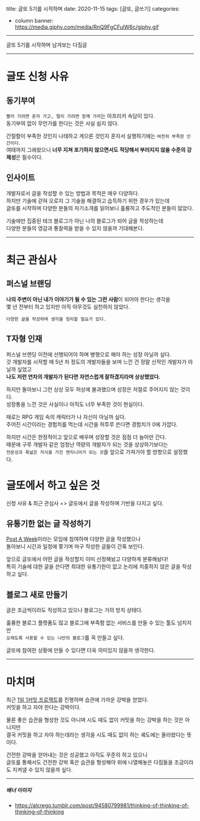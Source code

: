 title: 글또 5기를 시작하며
date: 2020-11-15
tags: [글또, 글쓰기]
categories:
- column
banner: https://media.giphy.com/media/RnQ9FgCFulW6c/giphy.gif

---

글또 5기를 시작하며 남겨보는 다짐글

<!-- more -->

---

# 글또 신청 사유

## 동기부여

`빨리 가려면 혼자 가고, 멀리 가려면 함께 가라`는 아프리카 속담이 있다.  
동기부여 없이 무언가를 한다는 것은 사실 쉽지 않다.

간절함이 부족한 것인지 나태하고 게으른 것인지 혼자서 실행하기에는 `여전히 부족한 인간이다`.  
여태까지 그래왔으니 **너무 지쳐 포기하지 않으면서도 적당해서 부러지지 않을 수준의 강제성**은 필수이다.

## 인사이트

개발자로서 글을 작성할 수 있는 방법과 목적은 매우 다양하다.  
하지만 기술에 갇혀 오로지 그 기술을 해결하고 습득하기 위한 경우가 있는데  
글또를 시작하며 다양한 분들의 자기소개를 읽어보니 훌륭하고 주도적인 분들이 많았다.

기술에만 집중된 테크 블로그가 아닌 나의 블로그가 되어 글을 작성하는데  
다양한 분들의 영감과 통찰력을 받을 수 있지 않을까 기대해본다.

---

# 최근 관심사

## 퍼스널 브랜딩

**나의 주변이 아닌 내가 이야기가 될 수 있는 그런 사람**이 되어야 한다는 생각을  
몇 년 전부터 하고 있지만 아직 아무것도 실천하지 않았다.

`다양한 글을 작성하며 생각을 정리할 필요가 있다.`

## T자형 인재

퍼스널 브랜딩 이전에 선행되어야 하며 병행으로 해야 하는 성장 아닐까 싶다.  
갓 개발자를 시작할 때 5년 차 정도의 개발자들을 보며 느낀 건 정말 신적인 개발자가 아닐까 싶었고  
**나도 저런 연차의 개발자가 된다면 자연스럽게 잘하겠지라며 상상했었다.**

하지만 돌아보니 그런 상상 모두 허상에 불과했으며 성장은 저절로 주어지지 않는 것이다.  
성장통을 느낀 것은 사실이나 아직도 너무 부족한 것이 현실이다.

때로는 RPG 게임 속의 캐릭터가 나 자신이 아닐까 싶다.  
주어진 시간이라는 경험치를 먹는데 시간을 허투루 쓴다면 경험치가 0에 가깝다.

하지만 시간은 한정적이고 앞으로 배우며 성장할 것은 점점 더 늘어만 간다.  
때문에 구루 개발자 같은 엄청난 역량의 개발자가 되는 것을 상상하기보다는  
`전문성과 폭넓은 지식을 가진 엔지니어가 되는 것`을 앞으로 가져가야 할 방향으로 설정했다.


# 글또에서 하고 싶은 것

신청 사유 & 최근 관심사 => 글또에서 글을 작성하며 기반을 다지고 싶다.

## 유통기한 없는 글 작성하기

[Post A Week](https://github.com/post-a-week/blog)이라는 모임에 참여하며 다양한 글을 작성했으나  
돌아보니 시간과 일정에 쫓기며 마구 작성한 글들이 간혹 보인다.

앞으로 글또에서 어떤 글을 작성할지 이미 선정해놨고 다양하게 분류해놨다!  
특히 기술에 대한 글을 쓴다면 최대한 유통기한이 없고 논리에 치중하지 않은 글을 작성하고 싶다.

## 블로그 새로 만들기

글은 조금씩이라도 작성하고 있으나 블로그는 거의 방치 상태다.

훌륭한 블로그 플랫폼도 많고 블로그에 부족함 없는 서비스를 만들 수 있는 툴도 넘치지만  
`오래도록 사용할 수 있는 나만의 블로그`를 꼭 만들고 싶다.

글또에 참여한 상황에 만들 수 있다면 더욱 의미있지 않을까 생각한다.

---

# 마치며

최근 [1일 1커밋 프로젝트](https://project100.kakao.com/project/4422)를 진행하며 습관에 가까운 강박을 얻었다.  
커밋을 하고 자야 한다는 강박이다.

물론 좋은 습관을 형성한 것도 아니며 시도 때도 없이 커밋을 하는 강박을 하는 것은 아니지만  
결국 커밋을 하고 자야 하는데라는 생각을 시도 때도 없이 하는 궤도에는 올라왔다는 뜻이다.

건전한 강박을 얻어내는 것은 성공했고 아직도 꾸준히 하고 있으니  
글또를 통해서도 건전한 강박 혹은 습관을 형성해야 위에 나열해놓은 다짐들을 조금이라도 지켜낼 수 있지 않을까 싶다.

---

##### 배너 이미지

- https://alcrego.tumblr.com/post/94580799981/thinking-of-thinking-of-thinking-of-thinking
